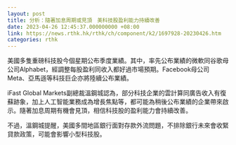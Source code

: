 ```yaml
---
layout: post
title: 分析：隨著加息周期或見頂　美科技股盈利能力持續改善
date: 2023-04-26 12:45:37.000000000 +08:00
link: https://news.rthk.hk/rthk/ch/component/k2/1697928-20230426.htm
categories: rthk
---
```


美國多隻重磅科技股今個星期公布季度業績。其中，率先公布業績的微軟同谷歌母公司Alphabet，經調整每股盈利同收入都好過市場預期。Facebook母公司Meta、亞馬遜等科技巨企亦將陸續公布業績。

iFast Global Markets副總裁溫鋼城認為，部分科技企業的雲計算同廣告收入有復蘇跡象，加上人工智能業務成為增長焦點等，都可能為稍後公布業績的企業帶來啟示。隨著加息周期有機會見頂，相信科技股的盈利能力會持續改善。

不過，溫鋼城提醒，美國多間地區銀行面對存款外流問題，不排除銀行未來會收緊貸款政策，可能會影響小型科技股。
